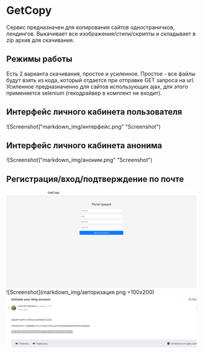# GetCopy

Сервис предназначен для копирования сайтов одностраничков, лендингов.
Выкачивает все изображения/стили/скрипты и складывает в zip архив для скачивания.

## Режимы работы

Есть 2 варианта скачивания, простое и усиленное. 
Простое - все файлы будут взять из кода, который отдается при отправке GET запроса на url.
Усиленное предназначенно для сайтов использующих ajax, для этого применяется selenium (гекодрайвер в комплект не входит).

## Интерфейс личного кабинета пользователя

![Screenshot]"markdown_img/интерфейс.png" "Screenshot")

## Интерфейс личного кабинета анонима

![Screenshot]"markdown_img/аноним.png" "Screenshot")

## Регистрация/вход/подтверждение по почте

![Screenshot](markdown_img/Регистрация.png "Screenshot") ![Screenshot](markdown_img/авторизация.png =100x200)
![Screenshot](markdown_img/подтверждение.png "Screenshot")
